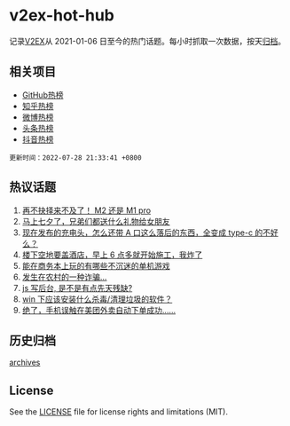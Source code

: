 # v2ex-hot-hub

 记录[V2EX](https://www.v2ex.com/)从 2021-01-06 日至今的热门话题。每小时抓取一次数据，按天[归档](archives)。
 
 ## 相关项目

- [GitHub热榜](https://github.com/snaildev/github-hot-hub)
- [知乎热榜](https://github.com/snaildev/zhihu-hot-hub)
- [微博热榜](https://github.com/snaildev/weibo-hot-hub)
- [头条热榜](https://github.com/snaildev/toutiao-hot-hub)
- [抖音热榜](https://github.com/snaildev/douyin-hot-hub)


 `更新时间：2022-07-28 21:33:41 +0800`

## 热议话题

1. [再不抉择来不及了！ M2 还是 M1 pro](https://www.v2ex.com/t/869141)
1. [马上七夕了，兄弟们都送什么礼物给女朋友](https://www.v2ex.com/t/869148)
1. [现在发布的充电头，怎么还带 A 口这么落后的东西，全变成 type-c 的不好么？](https://www.v2ex.com/t/869188)
1. [楼下空地要盖酒店，早上 6 点多就开始施工，我炸了](https://www.v2ex.com/t/869134)
1. [能在商务本上玩的有哪些不沉迷的单机游戏](https://www.v2ex.com/t/869187)
1. [发生在农村的一种诈骗...](https://www.v2ex.com/t/869149)
1. [js 写后台, 是不是有点先天残缺?](https://www.v2ex.com/t/869194)
1. [win 下应该安装什么杀毒/清理垃圾的软件？](https://www.v2ex.com/t/869240)
1. [绝了，手机误触在美团外卖自动下单成功......](https://www.v2ex.com/t/869213)

## 历史归档

[archives](archives)

## License

See the [LICENSE](LICENSE) file for license rights and limitations (MIT).
